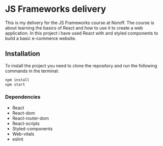 # JS Frameworks delivery

This is my delivery for the JS Frameworks course at Noroff. The course is about learning the basics of React and how to use it to create a web application. In this project i have used React with and styled components to build a basic e-commerce website.

## Installation

To install the project you need to clone the repository and run the following commands in the terminal:

```bash
npm install
npm start
```

### Dependencies

- React
- React-dom
- React-router-dom
- React-scripts
- Styled-components
- Web-vitals
- eslint
